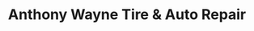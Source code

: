 ---
title: "Anthony Wayne Tire & Auto Repair"
url: /monclova/anthony-wayne-tire-and-auto-repair/
shop: car repair
---